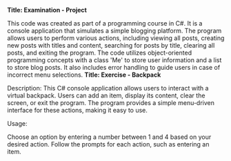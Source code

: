 **Title: Examination - Project**

This code was created as part of a programming course in C#. It is a console application that simulates a simple blogging platform. The program allows users to perform various actions, including viewing all posts, creating new posts with titles and content, searching for posts by title, clearing all posts, and exiting the program. The code utilizes object-oriented programming concepts with a class 'Me' to store user information and a list to store blog posts. It also includes error handling to guide users in case of incorrect menu selections. 
****Title: Exercise - Backpack****

Description:
This C# console application allows users to interact with a virtual backpack. Users can add an item, display its content, clear the screen, or exit the program. The program provides a simple menu-driven interface for these actions, making it easy to use.

Usage:

Choose an option by entering a number between 1 and 4 based on your desired action.
Follow the prompts for each action, such as entering an item.

